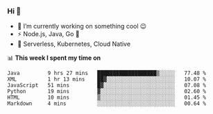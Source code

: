 ### Hi 👋

<!--
**nodejh/nodejh** is a ✨ _special_ ✨ repository because its `README.md` (this file) appears on your GitHub profile.

Here are some ideas to get you started:

- 🔭 I’m currently working on ...
- 🌱 I’m currently learning ...
- 👯 I’m looking to collaborate on ...
- 🤔 I’m looking for help with ...
- 💬 Ask me about ...
- 📫 How to reach me: ...
- 😄 Pronouns: ...
- ⚡ Fun fact: ...
-->

- 🔭 I’m currently working on something cool :wink:
- ⚡ Node.js, Java, Go :thought_balloon:
- 🤖 Serverless, Kubernetes, Cloud Native

📊 **This week I spent my time on**

<!--START_SECTION:waka-->

```text
Java         9 hrs 27 mins   ███████████████████▒░░░░░   77.48 %
XML          1 hr 13 mins    ██▓░░░░░░░░░░░░░░░░░░░░░░   10.07 %
JavaScript   51 mins         █▓░░░░░░░░░░░░░░░░░░░░░░░   07.08 %
Python       19 mins         ▓░░░░░░░░░░░░░░░░░░░░░░░░   02.60 %
HTML         10 mins         ▒░░░░░░░░░░░░░░░░░░░░░░░░   01.45 %
Markdown     4 mins          ░░░░░░░░░░░░░░░░░░░░░░░░░   00.64 %
```

<!--END_SECTION:waka-->


<!--
:traffic_light: **Visitors**

![visitors](https://visitor-badge.glitch.me/badge?page_id=nodejh.nodejh)
-->
